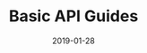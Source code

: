 ---
title: "Basic API Guides"
date: "2019-01-28"
weight: 20
menu: 
    main:
        parent: basic
        identifier: basic-guides
        name: Guides
---